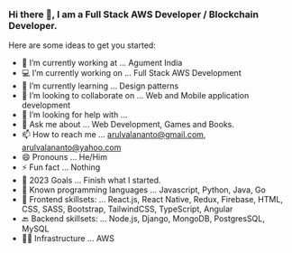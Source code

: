 ### Hi there 👋, I am a Full Stack AWS Developer / Blockchain Developer.

Here are some ideas to get you started:

- 🔭 I’m currently working at ... Agument India
- 💻 I’m currently working on ... Full Stack AWS Development
- 🌱 I’m currently learning ... Design patterns
- 👯 I’m looking to collaborate on ... Web and Mobile application development
- 🤔 I’m looking for help with ... 
- 💬 Ask me about ... Web Development, Games and Books.
- 📫 How to reach me ... arulvalananto@gmail.com, arulvalananto@yahoo.com 
- 😄 Pronouns ...  He/Him
- ⚡ Fun fact ... Nothing
- 🤗 2023 Goals ... Finish what I started.
- 🤖 Known programming languages ... Javascript, Python, Java, Go
- 🚀 Frontend skillsets: ... React.js, React Native, Redux, Firebase, HTML, CSS, SASS, Bootstrap, TailwindCSS, TypeScript, Angular
- 🔙 Backend skillsets: ... Node.js, Django, MongoDB, PostgresSQL, MySQL
- 👨‍💻 Infrastructure ... AWS
